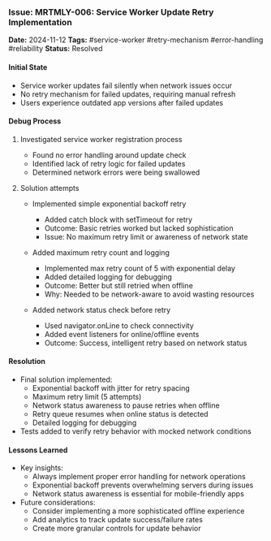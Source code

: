 ### Issue: MRTMLY-006: Service Worker Update Retry Implementation
**Date:** 2024-11-12
**Tags:** #service-worker #retry-mechanism #error-handling #reliability
**Status:** Resolved

#### Initial State
- Service worker updates fail silently when network issues occur
- No retry mechanism for failed updates, requiring manual refresh
- Users experience outdated app versions after failed updates

#### Debug Process
1. Investigated service worker registration process
   - Found no error handling around update check
   - Identified lack of retry logic for failed updates
   - Determined network errors were being swallowed

2. Solution attempts
   - Implemented simple exponential backoff retry
     - Added catch block with setTimeout for retry
     - Outcome: Basic retries worked but lacked sophistication
     - Issue: No maximum retry limit or awareness of network state

   - Added maximum retry count and logging
     - Implemented max retry count of 5 with exponential delay
     - Added detailed logging for debugging
     - Outcome: Better but still retried when offline
     - Why: Needed to be network-aware to avoid wasting resources

   - Added network status check before retry
     - Used navigator.onLine to check connectivity
     - Added event listeners for online/offline events
     - Outcome: Success, intelligent retry based on network status

#### Resolution
- Final solution implemented:
  - Exponential backoff with jitter for retry spacing
  - Maximum retry limit (5 attempts)
  - Network status awareness to pause retries when offline
  - Retry queue resumes when online status is detected
  - Detailed logging for debugging
- Tests added to verify retry behavior with mocked network conditions

#### Lessons Learned
- Key insights:
  - Always implement proper error handling for network operations
  - Exponential backoff prevents overwhelming servers during issues
  - Network status awareness is essential for mobile-friendly apps
- Future considerations:
  - Consider implementing a more sophisticated offline experience
  - Add analytics to track update success/failure rates
  - Create more granular controls for update behavior